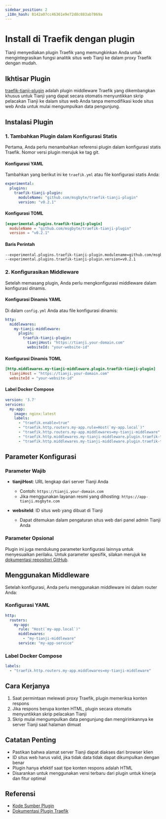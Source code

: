 ```yaml
---
sidebar_position: 2
_i18n_hash: 8142a07cc46361e9e72d8c883ab7869a
---
```

# Install di Traefik dengan plugin

Tianji menyediakan plugin Traefik yang memungkinkan Anda untuk mengintegrasikan fungsi analitik situs web Tianji ke dalam proxy Traefik dengan mudah.

## Ikhtisar Plugin

[traefik-tianji-plugin](https://github.com/msgbyte/traefik-tianji-plugin) adalah plugin middleware Traefik yang dikembangkan khusus untuk Tianji yang dapat secara otomatis menyuntikkan skrip pelacakan Tianji ke dalam situs web Anda tanpa memodifikasi kode situs web Anda untuk mulai mengumpulkan data pengunjung.

## Instalasi Plugin

### 1. Tambahkan Plugin dalam Konfigurasi Statis

Pertama, Anda perlu menambahkan referensi plugin dalam konfigurasi statis Traefik. Nomor versi plugin merujuk ke tag git.

#### Konfigurasi YAML

Tambahkan yang berikut ini ke `traefik.yml` atau file konfigurasi statis Anda:

```yaml
experimental:
  plugins:
    traefik-tianji-plugin:
      moduleName: "github.com/msgbyte/traefik-tianji-plugin"
      version: "v0.2.1"
```

#### Konfigurasi TOML

```toml
[experimental.plugins.traefik-tianji-plugin]
  moduleName = "github.com/msgbyte/traefik-tianji-plugin"
  version = "v0.2.1"
```

#### Baris Perintah

```bash
--experimental.plugins.traefik-tianji-plugin.modulename=github.com/msgbyte/traefik-tianji-plugin
--experimental.plugins.traefik-tianji-plugin.version=v0.2.1
```

### 2. Konfigurasikan Middleware

Setelah memasang plugin, Anda perlu mengkonfigurasi middleware dalam konfigurasi dinamis.

#### Konfigurasi Dinamis YAML

Di dalam `config.yml` Anda atau file konfigurasi dinamis:

```yaml
http:
  middlewares:
    my-tianji-middleware:
      plugin:
        traefik-tianji-plugin:
          tianjiHost: "https://tianji.your-domain.com"
          websiteId: "your-website-id"
```

#### Konfigurasi Dinamis TOML

```toml
[http.middlewares.my-tianji-middleware.plugin.traefik-tianji-plugin]
  tianjiHost = "https://tianji.your-domain.com"
  websiteId = "your-website-id"
```

#### Label Docker Compose

```yaml
version: '3.7'
services:
  my-app:
    image: nginx:latest
    labels:
      - "traefik.enable=true"
      - "traefik.http.routers.my-app.rule=Host(`my-app.local`)"
      - "traefik.http.routers.my-app.middlewares=my-tianji-middleware"
      - "traefik.http.middlewares.my-tianji-middleware.plugin.traefik-tianji-plugin.tianjiHost=https://tianji.your-domain.com"
      - "traefik.http.middlewares.my-tianji-middleware.plugin.traefik-tianji-plugin.websiteId=your-website-id"
```

## Parameter Konfigurasi

### Parameter Wajib

- **tianjiHost**: URL lengkap dari server Tianji Anda
  - Contoh: `https://tianji.your-domain.com`
  - Jika menggunakan layanan resmi yang dihosting: `https://app-tianji.msgbyte.com`

- **websiteId**: ID situs web yang dibuat di Tianji
  - Dapat ditemukan dalam pengaturan situs web dari panel admin Tianji Anda

### Parameter Opsional

Plugin ini juga mendukung parameter konfigurasi lainnya untuk menyesuaikan perilaku. Untuk parameter spesifik, silakan merujuk ke [dokumentasi repositori GitHub](https://github.com/msgbyte/traefik-tianji-plugin).

## Menggunakan Middleware

Setelah konfigurasi, Anda perlu menggunakan middleware ini dalam router Anda:

### Konfigurasi YAML

```yaml
http:
  routers:
    my-app:
      rule: "Host(`my-app.local`)"
      middlewares:
        - "my-tianji-middleware"
      service: "my-app-service"
```

### Label Docker Compose

```yaml
labels:
  - "traefik.http.routers.my-app.middlewares=my-tianji-middleware"
```

## Cara Kerjanya

1. Saat permintaan melewati proxy Traefik, plugin memeriksa konten respons
2. Jika respons berupa konten HTML, plugin secara otomatis menyuntikkan skrip pelacakan Tianji
3. Skrip mulai mengumpulkan data pengunjung dan mengirimkannya ke server Tianji saat halaman dimuat

## Catatan Penting

- Pastikan bahwa alamat server Tianji dapat diakses dari browser klien
- ID situs web harus valid, jika tidak data tidak dapat dikumpulkan dengan benar
- Plugin hanya efektif saat tipe konten respons adalah HTML
- Disarankan untuk menggunakan versi terbaru dari plugin untuk kinerja dan fitur optimal

## Referensi

- [Kode Sumber Plugin](https://github.com/msgbyte/traefik-tianji-plugin)
- [Dokumentasi Plugin Traefik](https://doc.traefik.io/traefik/plugins/)
